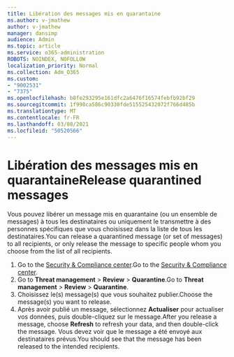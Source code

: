 ```yaml
---
title: Libération des messages mis en quarantaine
ms.author: v-jmathew
author: v-jmathew
manager: dansimp
audience: Admin
ms.topic: article
ms.service: o365-administration
ROBOTS: NOINDEX, NOFOLLOW
localization_priority: Normal
ms.collection: Adm_O365
ms.custom:
- "9002531"
- "7375"
ms.openlocfilehash: b8fe293295e161dfc2a6476f16574febfb92bf29
ms.sourcegitcommit: 1f998ca586c90330fde515525432072f766d485b
ms.translationtype: MT
ms.contentlocale: fr-FR
ms.lasthandoff: 03/08/2021
ms.locfileid: "50520566"
---
```

# <a name="release-quarantined-messages"></a><span data-ttu-id="78cbd-102">Libération des messages mis en quarantaine</span><span class="sxs-lookup"><span data-stu-id="78cbd-102">Release quarantined messages</span></span>

<span data-ttu-id="78cbd-103">Vous pouvez libérer un message mis en quarantaine (ou un ensemble de messages) à tous les destinataires ou uniquement le transmettre à des personnes spécifiques que vous choisissez dans la liste de tous les destinataires.</span><span class="sxs-lookup"><span data-stu-id="78cbd-103">You can release a quarantined message (or set of messages) to all recipients, or only release the message to specific people whom you choose from the list of all recipients.</span></span>

1. <span data-ttu-id="78cbd-104">Go to the [Security & Compliance center](https://go.microsoft.com/fwlink/p/?linkid=2077143).</span><span class="sxs-lookup"><span data-stu-id="78cbd-104">Go to the [Security & Compliance center](https://go.microsoft.com/fwlink/p/?linkid=2077143).</span></span>
2. <span data-ttu-id="78cbd-105">Go to **Threat management**  >  **Review**  >  **Quarantine**.</span><span class="sxs-lookup"><span data-stu-id="78cbd-105">Go to **Threat management** > **Review** > **Quarantine**.</span></span>
3. <span data-ttu-id="78cbd-106">Choisissez le(s) message(s) que vous souhaitez publier.</span><span class="sxs-lookup"><span data-stu-id="78cbd-106">Choose the message(s) you want to release.</span></span>
4. <span data-ttu-id="78cbd-107">Après avoir publié un message, sélectionnez **Actualiser** pour actualiser vos données, puis double-cliquez sur le message.</span><span class="sxs-lookup"><span data-stu-id="78cbd-107">After you release a message, choose **Refresh** to refresh your data, and then double-click the message.</span></span> <span data-ttu-id="78cbd-108">Vous devez voir que le message a été envoyé aux destinataires prévus.</span><span class="sxs-lookup"><span data-stu-id="78cbd-108">You should see that the message has been released to the intended recipients.</span></span>
